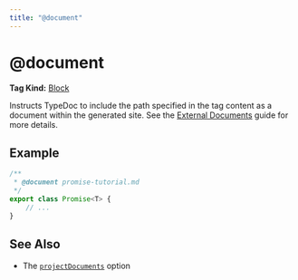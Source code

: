 ```yaml
---
title: "@document"
---
```


# @document

**Tag Kind:** [Block](../tags.md#block-tags)

Instructs TypeDoc to include the path specified in the tag content as a document
within the generated site. See the [External Documents](../external-documents.md) guide
for more details.

## Example

```ts
/**
 * @document promise-tutorial.md
 */
export class Promise<T> {
    // ...
}
```

## See Also

-   The [`projectDocuments`](../options/input.md#projectdocuments) option

